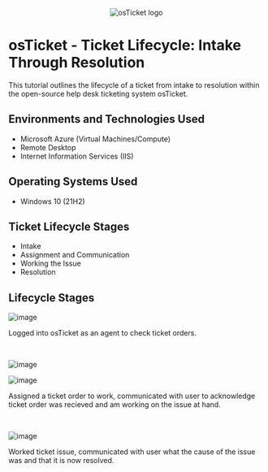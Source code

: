 <p align="center">
<img src="https://i.imgur.com/Clzj7Xs.png" alt="osTicket logo"/>
</p>

<h1>osTicket - Ticket Lifecycle: Intake Through Resolution</h1>
This tutorial outlines the lifecycle of a ticket from intake to resolution within the open-source help desk ticketing system osTicket.<br />


<h2>Environments and Technologies Used</h2>

- Microsoft Azure (Virtual Machines/Compute)
- Remote Desktop
- Internet Information Services (IIS)

<h2>Operating Systems Used </h2>

- Windows 10</b> (21H2)

<h2>Ticket Lifecycle Stages</h2>

- Intake
- Assignment and Communication
- Working the Issue
- Resolution

<h2>Lifecycle Stages</h2>

![image](https://github.com/cedhorton/ticket-lifecycle/assets/173581553/82bb8024-edb9-4b9f-a13a-d77345b3078c)

<p>
Logged into osTicket as an agent to check ticket orders.
</p>
<br />

![image](https://github.com/cedhorton/ticket-lifecycle/assets/173581553/8f51c3c9-6e81-43b0-b393-476304044564)

![image](https://github.com/cedhorton/ticket-lifecycle/assets/173581553/b7c31893-1dd6-4460-bf1c-477e357831d4)

<p>
Assigned a ticket order to work, communicated with user to acknowledge ticket order was recieved and am working on the issue at hand.
</p>
<br />

![image](https://github.com/cedhorton/ticket-lifecycle/assets/173581553/a880c7d9-f4d1-4fe8-98c9-22450e2d961f)

<p>
Worked ticket issue, communicated with user what the cause of the issue was and that it is now resolved.
</p>
<br />
